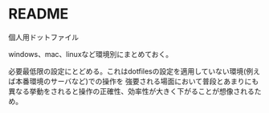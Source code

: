 # README
個人用ドットファイル

windows、mac、linuxなど環境別にまとめておく。

必要最低限の設定にとどめる。これはdotfilesの設定を適用していない環境(例えば本番環境のサーバなど)での操作を
強要される場面において普段とあまりにも異なる挙動をされると操作の正確性、効率性が大きく下がることが想像されるため。
